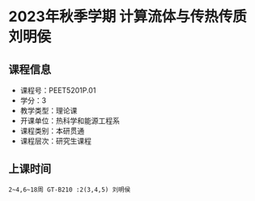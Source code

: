 # 2023年秋季学期 计算流体与传热传质 刘明侯






## 课程信息

- 课程号：PEET5201P.01
- 学分：3
- 教学类型：理论课
- 开课单位：热科学和能源工程系
- 课程类别：本研贯通
- 课程层次：研究生课程

## 上课时间

```
2~4,6~18周 GT-B210 :2(3,4,5) 刘明侯
```

